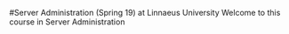 #Server Administration (Spring 19) at Linnaeus University
Welcome to this course in Server Administration
